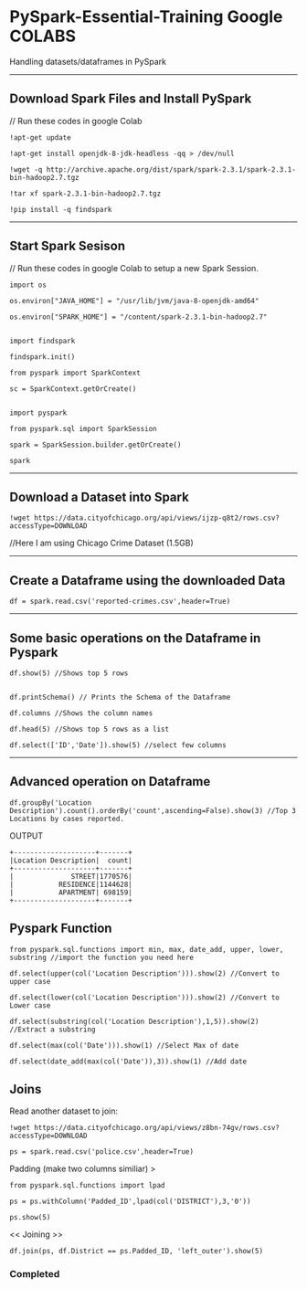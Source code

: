 # PySpark-Essential-Training Google COLABS
Handling datasets/dataframes in PySpark

----------------------------------------------------
## Download Spark Files and Install PySpark 
// Run these codes in google Colab
```
!apt-get update

!apt-get install openjdk-8-jdk-headless -qq > /dev/null

!wget -q http://archive.apache.org/dist/spark/spark-2.3.1/spark-2.3.1-bin-hadoop2.7.tgz

!tar xf spark-2.3.1-bin-hadoop2.7.tgz

!pip install -q findspark
```
---------------------------------------------------
## Start Spark Sesison

// Run these codes in google Colab to setup a new Spark Session.
```
import os

os.environ["JAVA_HOME"] = "/usr/lib/jvm/java-8-openjdk-amd64"

os.environ["SPARK_HOME"] = "/content/spark-2.3.1-bin-hadoop2.7"


import findspark

findspark.init()

from pyspark import SparkContext

sc = SparkContext.getOrCreate()


import pyspark

from pyspark.sql import SparkSession

spark = SparkSession.builder.getOrCreate() 

spark
```
--------------------------------------------------

## Download a Dataset into Spark
```
!wget https://data.cityofchicago.org/api/views/ijzp-q8t2/rows.csv?accessType=DOWNLOAD
```
//Here I am using Chicago Crime Dataset (1.5GB)


--------------------------------------------------

## Create a Dataframe using the downloaded Data

```
df = spark.read.csv('reported-crimes.csv',header=True)

```
---------------------------------------------------

## Some basic operations on the Dataframe in Pyspark

```
df.show(5) //Shows top 5 rows


df.printSchema() // Prints the Schema of the Dataframe

df.columns //Shows the column names

df.head(5) //Shows top 5 rows as a list

df.select(['ID','Date']).show(5) //select few columns
```

----------------------------------------------------
## Advanced operation on Dataframe
```
df.groupBy('Location Description').count().orderBy('count',ascending=False).show(3) //Top 3 Locations by cases reported.
```

OUTPUT 
```
+--------------------+-------+
|Location Description|  count|
+--------------------+-------+
|              STREET|1770576|
|           RESIDENCE|1144628|
|           APARTMENT| 698159|
+--------------------+-------+
```
## Pyspark Function
```
from pyspark.sql.functions import min, max, date_add, upper, lower, substring //import the function you need here

df.select(upper(col('Location Description'))).show(2) //Convert to upper case

df.select(lower(col('Location Description'))).show(2) //Convert to Lower case

df.select(substring(col('Location Description'),1,5)).show(2) //Extract a substring

df.select(max(col('Date'))).show(1) //Select Max of date

df.select(date_add(max(col('Date')),3)).show(1) //Add date 
```
## Joins

Read another dataset to join:
```
!wget https://data.cityofchicago.org/api/views/z8bn-74gv/rows.csv?accessType=DOWNLOAD

ps = spark.read.csv('police.csv',header=True)
```

Padding (make two columns similiar) >
```
from pyspark.sql.functions import lpad

ps = ps.withColumn('Padded_ID',lpad(col('DISTRICT'),3,'0'))

ps.show(5)
```
<< Joining >>
```
df.join(ps, df.District == ps.Padded_ID, 'left_outer').show(5)
```
### Completed
